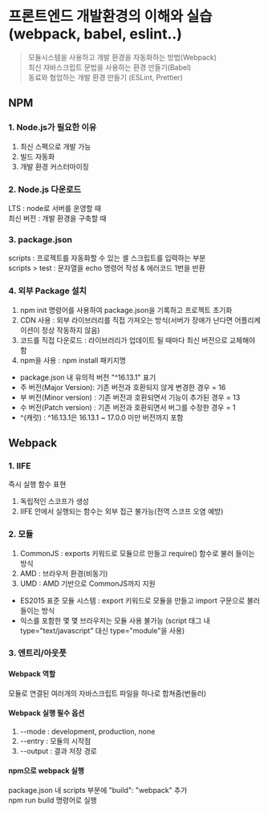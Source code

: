 # 프론트엔드 개발환경의 이해와 실습 (webpack, babel, eslint..)

> 모듈시스템을 사용하고 개발 환경을 자동화하는 방법(Webpack)  
최신 자바스크립트 문법을 사용하는 환경 만들기(Babel)  
동료와 협업하는 개발 환경 만들기 (ESLint, Prettier)

## NPM

### 1. Node.js가 필요한 이유
1. 최신 스펙으로 개발 가능
2. 빌드 자동화
3. 개발 환경 커스터마이징



### 2. Node.js 다운로드
LTS : node로 서버를 운영할 때  
최신 버전 : 개발 환경을 구축할 때



### 3. package.json
scripts : 프로젝트를 자동화할 수 있는 셸 스크립트를 입력하는 부분  
scripts > test : 문자열을 echo 명령어 작성 & 에러코드 1번을 반환



### 4. 외부 Package 설치
1. npm init 명령어를 사용하여 package.json을 기록하고 프로젝트 초기화
2. CDN 사용 : 외부 라이브러리를 직접 가져오는 방식(서버가 장애가 난다면 어플리케이션이 정상 작동하지 않음)
3. 코드를 직접 다운로드 : 라이브러리가 업데이트 될 때마다 최신 버전으로 교체해야 함
4. npm을 사용 : npm install 패키지명
  - package.json 내 유의적 버전 "^16.13.1" 표기
  - 주 버전(Major Version): 기존 버전과 호환되지 않게 변경한 경우 = 16
  - 부 버전(Minor version) : 기존 버전과 호환되면서 기능이 추가된 경우 = 13
  - 수 버전(Patch version) : 기존 버전과 호환되면서 버그를 수정한 경우 = 1
  - ^(캐럿) : ^16.13.1은 16.13.1 ~ 17.0.0 미만 버전까지 포함



## Webpack

### 1. IIFE
즉시 실행 함수 표현
1. 독립적인 스코프가 생성
2. IIFE 안에서 실행되는 함수는 외부 접근 불가능(전역 스코프 오염 예방)



### 2. 모듈
1. CommonJS : exports 키워드로 모듈으르 만들고 require() 함수로 불러 들이는 방식
2. AMD : 브라우저 환경(비동기)
3. UMD : AMD 기반으로 CommonJS까지 지원

* ES2015 표준 모듈 시스템 : export 키워드로 모듈을 만들고 import 구문으로 불러 들이는 방식
* 익스를 포함한 몇 몇 브라우저는 모듈 사용 불가능 (script 태그 내 type="text/javascript" 대신 type="module"을 사용)



### 3. 엔트리/아웃풋

#### Webpack 역할
모듈로 연결된 여러개의 자바스크립트 파일을 하나로 합쳐줌(번들러)



#### Webpack 실행 필수 옵션
1. --mode : development, production, none
2. --entry : 모듈의 시작점
3. --output : 결과 저장 경로



#### npm으로 webpack 실행
package.json 내 scripts 부분에 "build": "webpack" 추가  
npm run build 명령어로 실행


